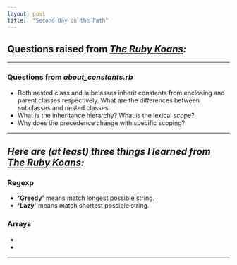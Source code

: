 ```yaml
---
layout: post
title:  "Second Day on the Path"
---
```


## Questions raised from _[The Ruby Koans](http://rubykoans.com/):_
---
### Questions from _about_constants.rb_
- Both nested class and subclasses inherit constants from enclosing and parent classes respectively. What are the differences between subclasses and nested classes 
- What is the inheritance hierarchy? What is the lexical scope?
- Why does the precedence change with specific scoping?


---
## _Here are (at least) three things I learned from [The Ruby Koans](http://rubykoans.com/):_

### Regexp
  - **'Greedy'** means match longest possible string.
  - **'Lazy'** means match shortest possible string.
  
### Arrays
  - 
  - 
 

---

